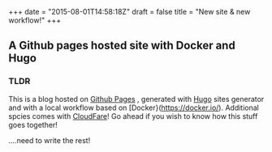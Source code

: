 +++
date = "2015-08-01T14:58:18Z"
draft = false
title = "New site & new workflow!"
+++

## A Github pages hosted site with Docker and Hugo ##


### TLDR ###

This is a blog hosted on [Github Pages](https://pages.github.com/) , generated
with [Hugo](https://gohugo.io/) sites generator and with a local workflow based
on [Docker}(https://docker.io/).
Additional spcies comes with [CloudFare](https://www.cloudflare.com)!
Go ahead if you wish to know how this stuff goes together!

<!--more-->
 ....need to write the rest!
